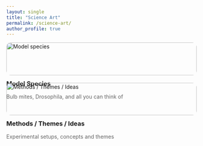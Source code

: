 ```yaml
---
layout: single
title: "Science Art"
permalink: /science-art/
author_profile: true
---
```


<div style="display:grid; grid-template-columns: repeat(auto-fit, minmax(260px, 1fr)); gap: 20px; align-items:start;">

  <a href="{{ '/science-art/model-species/' | relative_url }}" style="text-decoration:none;">
    <img src="{{ '/assets/images/science-art/model-thumb.png' | relative_url }}" alt="Model species" style="width:100%; height:auto; border-radius:12px;">
    <h3 style="margin-top:12px;">Model Species</h3>
    <p style="color:#666; margin:0;">Bulb mites, Drosophila, and all you can think of</p>
  </a>

  <a href="{{ '/science-art/themes/' | relative_url }}" style="text-decoration:none;">
    <img src="{{ '/assets/images/science-art/theme-thumb.png' | relative_url }}" alt="Methods / Themes / Ideas" style="width:100%; height:auto; border-radius:12px;">
    <h3 style="margin-top:12px;">Methods / Themes / Ideas</h3>
    <p style="color:#666; margin:0;">Experimental setups, concepts and themes</p>
  </a>

</div>
